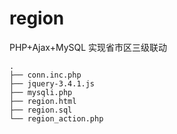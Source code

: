 # region
PHP+Ajax+MySQL 实现省市区三级联动

```
.
├── conn.inc.php 
├── jquery-3.4.1.js
├── mysqli.php 
├── region.html
├── region.sql
└── region_action.php
```
